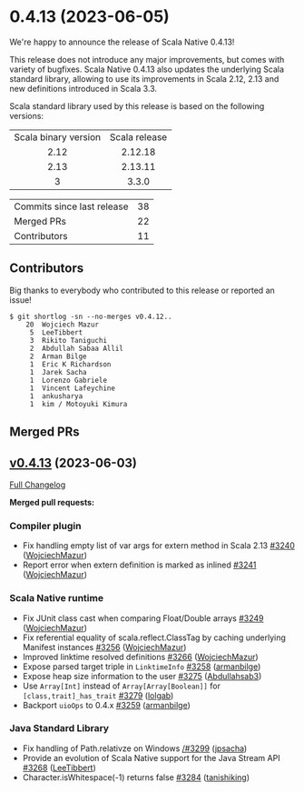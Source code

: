 # 0.4.13 (2023-06-05)

We're happy to announce the release of Scala Native 0.4.13! 

This release does not introduce any major improvements, but comes with variety of bugfixes. Scala Native 0.4.13 also updates the underlying Scala standard library, allowing to use its improvements in Scala 2.12, 2.13 and new definitions introduced in Scala 3.3.


Scala standard library used by this release is based on the following versions:
<table>
<tbody>
  <tr>
    <td>Scala binary version</td>
    <td>Scala release</td>
  </tr>
  <tr>
    <td align="center">2.12</td>
    <td align="center">2.12.18</td>
  </tr>
  <tr>
    <td align="center">2.13</td>
    <td align="center">2.13.11</td>
  </tr>
  <tr>
    <td align="center">3</td>
    <td align="center">3.3.0</td>
  </tr>
</tbody>
</table>

<table>
<tbody>
  <tr>
    <td>Commits since last release</td>
    <td align="center">38</td>
  </tr>
  <tr>
    <td>Merged PRs</td>
    <td align="center">22</td>
  </tr>
    <tr>
    <td>Contributors</td>
    <td align="center">11</td>
  </tr>
</tbody>
</table>

## Contributors

Big thanks to everybody who contributed to this release or reported an issue!

```
$ git shortlog -sn --no-merges v0.4.12..
    20	Wojciech Mazur
     5	LeeTibbert
     3	Rikito Taniguchi
     2	Abdullah Sabaa Allil
     2	Arman Bilge
     1	Eric K Richardson
     1	Jarek Sacha
     1	Lorenzo Gabriele
     1	Vincent Lafeychine
     1	ankusharya
     1	kim / Motoyuki Kimura
```

## Merged PRs

## [v0.4.13](https://github.com/scala-native/scala-native/tree/) (2023-06-03)

[Full Changelog](https://github.com/scala-native/scala-native/compare/v0.4.12...v0.4.13)

**Merged pull requests:**

### Compiler plugin
- Fix handling empty list of var args for extern method in Scala 2.13 
  [\#3240](https://github.com/scala-native/scala-native/pull/3240)
  ([WojciechMazur](https://github.com/WojciechMazur))
- Report error when extern definition is marked as inlined
  [\#3241](https://github.com/scala-native/scala-native/pull/3241)
  ([WojciechMazur](https://github.com/WojciechMazur))

### Scala Native runtime
- Fix JUnit class cast when comparing Float/Double arrays
  [\#3249](https://github.com/scala-native/scala-native/pull/3249)
  ([WojciechMazur](https://github.com/WojciechMazur))
- Fix referential equality of scala.reflect.ClassTag by caching underlying Manifest instances
  [\#3256](https://github.com/scala-native/scala-native/pull/3256)
  ([WojciechMazur](https://github.com/WojciechMazur))
- Improved linktime resolved definitions
  [\#3266](https://github.com/scala-native/scala-native/pull/3266)
  ([WojciechMazur](https://github.com/WojciechMazur))
- Expose parsed target triple in `LinktimeInfo`
  [\#3258](https://github.com/scala-native/scala-native/pull/3258)
  ([armanbilge](https://github.com/armanbilge))
- Expose heap size information to the user
  [\#3275](https://github.com/scala-native/scala-native/pull/3275)
  ([Abdullahsab3](https://github.com/Abdullahsab3))
- Use `Array[Int]` instead of `Array[Array[Boolean]]` for `[class,trait]_has_trait`
  [\#3279](https://github.com/scala-native/scala-native/pull/3279)
  ([lolgab](https://github.com/lolgab))
- Backport `uioOps` to 0.4.x
  [\#3259](https://github.com/scala-native/scala-native/pull/3259)
  ([armanbilge](https://github.com/armanbilge))

### Java Standard Library
- Fix handling of Path.relativze on Windows
  [/#3299](https://github.com/scala-native/scala-native/pull/3299)
  ([jpsacha](https://github.com/jpsacha))
-  Provide an evolution of Scala Native support for the Java Stream API
  [\#3268](https://github.com/scala-native/scala-native/pull/3268)
  ([LeeTibbert](https://github.com/LeeTibbert))
- Character.isWhitespace(-1) returns false
  [\#3284](https://github.com/scala-native/scala-native/pull/3284)
  ([tanishiking](https://github.com/tanishiking))
